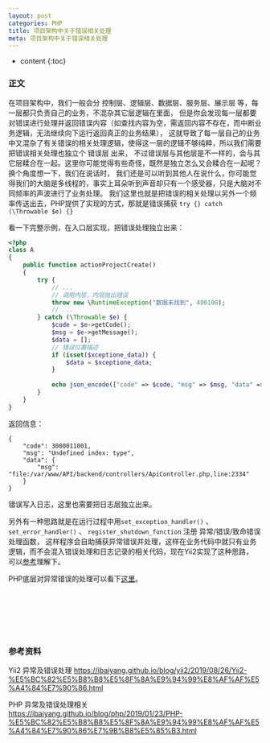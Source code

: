 ```yaml
---
layout: post
categories: PHP
title: 项目架构中关于错误相关处理
meta: 项目架构中关于错误相关处理
---
```

* content
{:toc}

### 正文

在项目架构中，我们一般会分 控制层、逻辑层、数据层、服务层、展示层 等，每一层都只负责自己的业务，不混杂其它层逻辑在里面，
但是你会发现每一层都要对错误进行处理并返回错误内容（如查找内容为空，需返回内容不存在，而中断业务逻辑，无法继续向下运行返回真正的业务结果），
这就导致了每一层自己的业务中又混杂了有关错误的相关处理逻辑，使得这一层的逻辑不够纯粹，所以我们需要把错误相关处理也独立个 错误层 出来，
不过错误层与其他层是不一样的，会与其它层糅合在一起。这里你可能觉得有些奇怪，既然是独立怎么又会糅合在一起呢？换个角度想一下，我们在说话时，
我们还是可以听到其他人在说什么，你可能觉得我们的大脑是多线程的，事实上耳朵听到声音却只有一个感受器，只是大脑对不同频率的声波进行了业务处理。
我们这里也就是把错误的相关处理以另外一个频率传送出去，PHP提供了实现的方式，那就是错误捕获 `try {} catch (\Throwable $e) {}`

看一下完整示例，在入口层实现，把错误处理独立出来：
```php
<?php
class A
{
    public function actionProjectCreate()
    {
        try {
            // ...
            // 调用内层，内层抛出错误
            throw new \RuntimeException("数据未找到", 400100);
            // ...
        } catch (\Throwable $e) {
            $code = $e->getCode();
            $msg = $e->getMessage();
            $data = [];
            // 错误位置描述
            if (isset($xceptione_data)) {
                $data = $xceptione_data;
            }
    
            echo json_encode(["code" => $code, "msg" => $msg, "data" => $data]);
        }
    }
}
```

返回信息：
```
{
    "code": 3000011001,
    "msg": "Undefined index: type",
    "data": {
        "msg": "file:/var/www/API/backend/controllers/ApiController.php,line:2334"
    }
}
```

错误写入日志，这里也需要把日志层独立出来。

另外有一种思路就是在运行过程中用`set_exception_handler()` 、 `set_error_handler()` 、 `register_shutdown_function` 注册 异常/错误/致命错误 处理函数，
这样程序会自助捕获异常错误并处理，这样在业务代码中就只有业务逻辑，而不会混入错误处理和日志记录的相关代码，现在Yii2实现了这种思路，
可以[参考](https://ibaiyang.github.io/blog/yii2/2019/08/26/Yii2-%E5%BC%82%E5%B8%B8%E5%8F%8A%E9%94%99%E8%AF%AF%E5%A4%84%E7%90%86.html)理解下。

PHP底层对异常错误的处理可以看下[这里](https://ibaiyang.github.io/blog/php/2019/01/23/PHP-%E5%BC%82%E5%B8%B8%E5%8F%8A%E9%94%99%E8%AF%AF%E5%A4%84%E7%90%86%E7%9B%B8%E5%85%B3.html)。

<br/><br/><br/><br/><br/>
### 参考资料

Yii2 异常及错误处理 <https://ibaiyang.github.io/blog/yii2/2019/08/26/Yii2-%E5%BC%82%E5%B8%B8%E5%8F%8A%E9%94%99%E8%AF%AF%E5%A4%84%E7%90%86.html>

PHP 异常及错误处理相关 <https://ibaiyang.github.io/blog/php/2019/01/23/PHP-%E5%BC%82%E5%B8%B8%E5%8F%8A%E9%94%99%E8%AF%AF%E5%A4%84%E7%90%86%E7%9B%B8%E5%85%B3.html>









